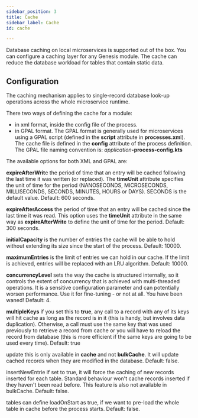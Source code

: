 ```yaml
---
sidebar_position: 3
title: Cache
sidebar_label: Cache
id: cache

---
```

Database caching on local microservices is supported out of the box. You can configure a caching layer for any Genesis module. The cache can reduce the database workload for tables that contain static data.

## Configuration

The caching mechanism applies to single-record database look-up operations across the whole microservice runtime.

There two ways of defining the cache for a module:

* in xml format,  inside the config file of the process.
* in GPAL format. The GPAL format is generally used for microservices using a GPAL script (defined in the **script** attribute in **processes.xm**l). The cache file is defined in the **config** attribute of the process definition. The GPAL file naming convention is: _application_**-process-config.kts**

The available options for both XML and GPAL are:

**expireAfterWrit**e the period of time that an entry will be cached following the last time it was written (or replaced). The **timeUnit** attribute specifies the unit of time for the period (NANOSECONDS, MICROSECONDS, MILLISECONDS, SECONDS, MINUTES, HOURS or DAYS). SECONDS is the default value. Default: 600 seconds.

**expireAfterAccess** the period of time that an entry will be cached since the last time it was read. This option uses the **timeUnit** attribute in the same way as **expireAfterWrite** to define the unit of time for the period. Default: 300 seconds.

**initialCapacity** is the number of entries the cache will be able to hold without extending its size since the start of the process. Default: 10000.

**maximumEntries** is the limit of entries we can hold in our cache. If the limit is achieved, entries will be replaced with an LRU algorithm. Default: 10000.

**concurrencyLevel** sets the way the cache is structured internally, so it controls the extent of concurrency that is achieved with multi-threaded operations. It is a sensitive configuration parameter and can potentially worsen performance. Use it for fine-tuning - or not at all. You have been waned! Default: 4.

**multipleKeys** if you set this to **true**, any call to a record with any of its keys will hit cache as long as the record is in it (this is handy, but involves data duplication). Otherwise, a call must use the same key that was used previously to retrieve a record from cache or you will have to reload the record from database (this is more efficient if the same keys are going to be used every time). Default: true

update this is only available in **cache** and not **bulkCache**. It will update cached records when they are modified in the database. Default: false.

insertNewEntrie if set to true, it will force the caching of new records inserted for each table. Standard behaviour won't cache records inserted if they haven't been read before. This feature is also not available in bulkCache. Default: false.

tables can define loadOnStart as true, if we want to pre-load the whole table in cache before the process starts. Default: false.